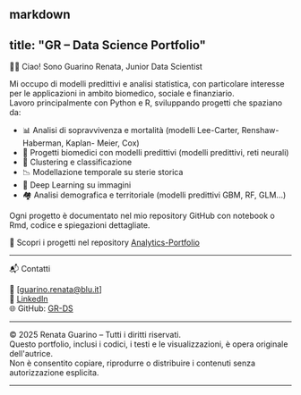 markdown
---
title: "GR – Data Science Portfolio"
---

👩‍💻 Ciao! Sono Guarino Renata, Junior Data Scientist

Mi occupo di modelli predittivi e analisi statistica, con particolare interesse per le applicazioni in ambito biomedico, sociale e finanziario.  
Lavoro principalmente con Python e R, sviluppando progetti che spaziano da:

- 📊 Analisi di sopravvivenza e mortalità (modelli Lee-Carter, Renshaw-Haberman, Kaplan- Meier, Cox)
- 🔬 Progetti biomedici con modelli predittivi (modelli predittivi, reti neurali)
- 💸 Clustering e classificazione 
- 📉 Modellazione temporale su sterie storica
- 🐶 Deep Learning su immagini
- 🏘 Analisi demografica e territoriale (modelli predittivi GBM, RF,  GLM...)


Ogni progetto è documentato nel mio repository GitHub con notebook o Rmd, codice e spiegazioni dettagliate.

🔗 Scopri i progetti nel repository [Analytics-Portfolio](https://github.com/GR-DS/Analytics-Portfolio)

---

📬 Contatti

📧 [guarino.renata@blu.it]  
🔗 [LinkedIn](https://www.linkedin.com/in/renatag87/)  
🌐 GitHub: [GR-DS](https://github.com/GR-DS)

---

© 2025 Renata Guarino – Tutti i diritti riservati.  
Questo portfolio, inclusi i codici, i testi e le visualizzazioni, è opera originale dell'autrice.  
Non è consentito copiare, riprodurre o distribuire i contenuti senza autorizzazione esplicita.

---

